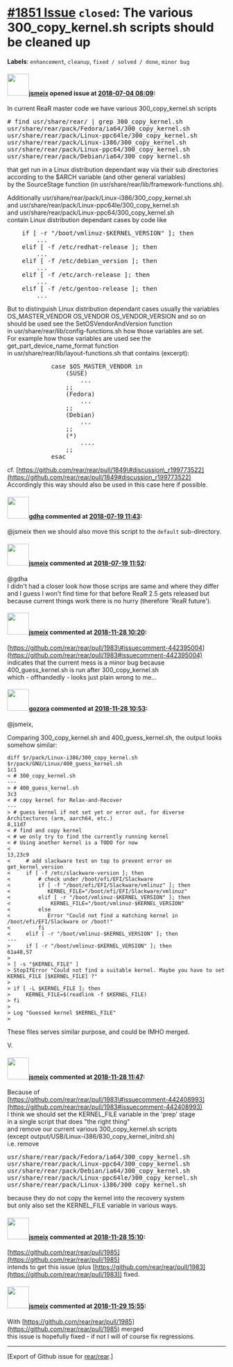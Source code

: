 [\#1851 Issue](https://github.com/rear/rear/issues/1851) `closed`: The various 300\_copy\_kernel.sh scripts should be cleaned up
================================================================================================================================

**Labels**: `enhancement`, `cleanup`, `fixed / solved / done`,
`minor bug`

#### <img src="https://avatars.githubusercontent.com/u/1788608?u=925fc54e2ce01551392622446ece427f51e2f0ce&v=4" width="50">[jsmeix](https://github.com/jsmeix) opened issue at [2018-07-04 08:09](https://github.com/rear/rear/issues/1851):

In current ReaR master code we have various 300\_copy\_kernel.sh scripts

<pre>
# find usr/share/rear/ | grep 300_copy_kernel.sh
usr/share/rear/pack/Fedora/ia64/300_copy_kernel.sh
usr/share/rear/pack/Linux-ppc64le/300_copy_kernel.sh
usr/share/rear/pack/Linux-i386/300_copy_kernel.sh
usr/share/rear/pack/Linux-ppc64/300_copy_kernel.sh
usr/share/rear/pack/Debian/ia64/300_copy_kernel.sh
</pre>

that get run in a Linux distribution dependant way via their sub
directories  
according to the $ARCH variable (and other general variables)  
by the SourceStage function (in
usr/share/rear/lib/framework-functions.sh).

Additionally usr/share/rear/pack/Linux-i386/300\_copy\_kernel.sh  
and usr/share/rear/pack/Linux-ppc64le/300\_copy\_kernel.sh  
and usr/share/rear/pack/Linux-ppc64/300\_copy\_kernel.sh  
contain Linux distribution dependant cases by code like

<pre>
    if [ -r "/boot/vmlinuz-$KERNEL_VERSION" ]; then
        ...
    elif [ -f /etc/redhat-release ]; then
        ...
    elif [ -f /etc/debian_version ]; then
        ...
    elif [ -f /etc/arch-release ]; then
        ...
    elif [ -f /etc/gentoo-release ]; then
        ...
</pre>

But to distinguish Linux distribution dependant cases usually the
variables  
OS\_MASTER\_VENDOR OS\_VENDOR OS\_VENDOR\_VERSION and so on  
should be used see the SetOSVendorAndVersion function  
in usr/share/rear/lib/config-functions.sh how those variables are set.  
For example how those variables are used see the
get\_part\_device\_name\_format function  
in usr/share/rear/lib/layout-functions.sh that contains (excerpt):

<pre>
            case $OS_MASTER_VENDOR in
                (SUSE)
                    ...
                ;;
                (Fedora)
                    ...
                ;;
                (Debian)
                    ...
                ;;
                (*)
                    ....
                ;;
            esac
</pre>

cf.
[https://github.com/rear/rear/pull/1849\#discussion\_r199773522](https://github.com/rear/rear/pull/1849#discussion_r199773522)  
Accordingly this way should also be used in this case here if possible.

#### <img src="https://avatars.githubusercontent.com/u/888633?u=cdaeb31efcc0048d3619651aa18dd4b76e636b21&v=4" width="50">[gdha](https://github.com/gdha) commented at [2018-07-19 11:43](https://github.com/rear/rear/issues/1851#issuecomment-406247688):

@jsmeix then we should also move this script to the `default`
sub-directory.

#### <img src="https://avatars.githubusercontent.com/u/1788608?u=925fc54e2ce01551392622446ece427f51e2f0ce&v=4" width="50">[jsmeix](https://github.com/jsmeix) commented at [2018-07-19 11:52](https://github.com/rear/rear/issues/1851#issuecomment-406249773):

@gdha  
I didn't had a closer look how those scrips are same and where they
differ  
and I guess I won't find time for that before ReaR 2.5 gets released
but  
because current things work there is no hurry (therefore 'ReaR future').

#### <img src="https://avatars.githubusercontent.com/u/1788608?u=925fc54e2ce01551392622446ece427f51e2f0ce&v=4" width="50">[jsmeix](https://github.com/jsmeix) commented at [2018-11-28 10:20](https://github.com/rear/rear/issues/1851#issuecomment-442395495):

[https://github.com/rear/rear/pull/1983\#issuecomment-442395004](https://github.com/rear/rear/pull/1983#issuecomment-442395004)  
indicates that the current mess is a minor bug because  
400\_guess\_kernel.sh is run after 300\_copy\_kernel.sh  
which - offhandedly - looks just plain wrong to me...

#### <img src="https://avatars.githubusercontent.com/u/12116358?u=1c5ba9dcee5ca3082f03029a7fbe647efd30eb49&v=4" width="50">[gozora](https://github.com/gozora) commented at [2018-11-28 10:53](https://github.com/rear/rear/issues/1851#issuecomment-442404997):

@jsmeix,

Comparing 300\_copy\_kernel.sh and 400\_guess\_kernel.sh, the output
looks somehow similar:

    diff $r/pack/Linux-i386/300_copy_kernel.sh $r/pack/GNU/Linux/400_guess_kernel.sh
    1c1
    < # 300_copy_kernel.sh
    ---
    > # 400_guess_kernel.sh
    3c3
    < # copy kernel for Relax-and-Recover
    ---
    > # guess kernel if not set yet or error out, for diverse Architectures (arm, aarch64, etc.)
    8,11d7
    < # find and copy kernel
    < # we only try to find the currently running kernel
    < # Using another kernel is a TODO for now
    < 
    13,23c9
    <     # add slackware test on top to prevent error on get_kernel_version
    <     if [ -f /etc/slackware-version ]; then
    <         # check under /boot/efi/EFI/Slackware
    <         if [ -f "/boot/efi/EFI/Slackware/vmlinuz" ]; then
    <            KERNEL_FILE="/boot/efi/EFI/Slackware/vmlinuz"
    <         elif [ -r "/boot/vmlinuz-$KERNEL_VERSION" ]; then
    <             KERNEL_FILE="/boot/vmlinuz-$KERNEL_VERSION"
    <         else 
    <            Error "Could not find a matching kernel in /boot/efi/EFI/Slackware or /boot!"
    <         fi
    <     elif [ -r "/boot/vmlinuz-$KERNEL_VERSION" ]; then
    ---
    >     if [ -r "/boot/vmlinuz-$KERNEL_VERSION" ]; then
    61a48,57
    > 
    > [ -s "$KERNEL_FILE" ]
    > StopIfError "Could not find a suitable kernel. Maybe you have to set KERNEL_FILE [$KERNEL_FILE] ?"
    > 
    > if [ -L $KERNEL_FILE ]; then
    >     KERNEL_FILE=$(readlink -f $KERNEL_FILE)
    > fi
    > 
    > Log "Guessed kernel $KERNEL_FILE"
    > 

These files serves similar purpose, and could be IMHO merged.

V.

#### <img src="https://avatars.githubusercontent.com/u/1788608?u=925fc54e2ce01551392622446ece427f51e2f0ce&v=4" width="50">[jsmeix](https://github.com/jsmeix) commented at [2018-11-28 11:47](https://github.com/rear/rear/issues/1851#issuecomment-442419363):

Because of  
[https://github.com/rear/rear/pull/1983\#issuecomment-442408993](https://github.com/rear/rear/pull/1983#issuecomment-442408993)  
I think we should set the KERNEL\_FILE variable in the 'prep' stage  
in a single script that does "the right thing"  
and remove our current various 300\_copy\_kernel.sh scripts  
(except output/USB/Linux-i386/830\_copy\_kernel\_initrd.sh)  
i.e. remove

<pre>
usr/share/rear/pack/Fedora/ia64/300_copy_kernel.sh
usr/share/rear/pack/Linux-ppc64/300_copy_kernel.sh
usr/share/rear/pack/Debian/ia64/300_copy_kernel.sh
usr/share/rear/pack/Linux-ppc64le/300_copy_kernel.sh
usr/share/rear/pack/Linux-i386/300_copy_kernel.sh
</pre>

because they do not copy the kernel into the recovery system  
but only also set the KERNEL\_FILE variable in various ways.

#### <img src="https://avatars.githubusercontent.com/u/1788608?u=925fc54e2ce01551392622446ece427f51e2f0ce&v=4" width="50">[jsmeix](https://github.com/jsmeix) commented at [2018-11-28 15:10](https://github.com/rear/rear/issues/1851#issuecomment-442480659):

[https://github.com/rear/rear/pull/1985](https://github.com/rear/rear/pull/1985)  
intends to get this issue (plus
[https://github.com/rear/rear/pull/1983](https://github.com/rear/rear/pull/1983))
fixed.

#### <img src="https://avatars.githubusercontent.com/u/1788608?u=925fc54e2ce01551392622446ece427f51e2f0ce&v=4" width="50">[jsmeix](https://github.com/jsmeix) commented at [2018-11-29 15:55](https://github.com/rear/rear/issues/1851#issuecomment-442885603):

With
[https://github.com/rear/rear/pull/1985](https://github.com/rear/rear/pull/1985)
merged  
this issue is hopefully fixed - if not I will of course fix regressions.

------------------------------------------------------------------------

\[Export of Github issue for
[rear/rear](https://github.com/rear/rear).\]
